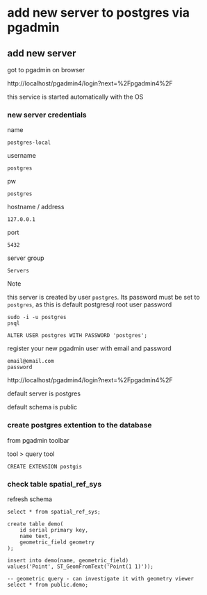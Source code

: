 # add new server to postgres via pgadmin

## add new server 

got to pgadmin on browser

http://localhost/pgadmin4/login?next=%2Fpgadmin4%2F

this service is started automatically with the OS

### new server credentials

name

    postgres-local

username

    postgres

pw
    
    postgres

hostname / address
    
    127.0.0.1

port
    
    5432

server group
    
    Servers

>[!NOTE] 
>this server is created by user `postgres`.
>Its password must be set to `postgres`, as this is default postgresql root user password

    sudo -i -u postgres
    psql

    ALTER USER postgres WITH PASSWORD 'postgres';


register your new pgadmin user with email and password

    email@email.com
    password

http://localhost/pgadmin4/login?next=%2Fpgadmin4%2F

default server is postgres

default schema is public

### create postgres extention to the database

from pgadmin toolbar

tool > query tool

    CREATE EXTENSION postgis

 
### check table spatial_ref_sys

refresh schema

    select * from spatial_ref_sys;

    create table demo(
        id serial primary key,
        name text,
        geometric_field geometry
    );

    insert into demo(name, geometric_field)
    values('Point', ST_GeomFromText('Point(1 1)'));

    -- geometric query - can investigate it with geometry viewer
    select * from public.demo;